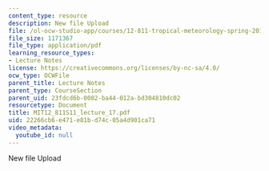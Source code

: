 ```yaml
---
content_type: resource
description: New file Upload
file: /ol-ocw-studio-app/courses/12-811-tropical-meteorology-spring-2011/22266cb6e471e81bd74c05a4d901ca71_MIT12_811S11_lecture_17.pdf
file_size: 1171367
file_type: application/pdf
learning_resource_types:
- Lecture Notes
license: https://creativecommons.org/licenses/by-nc-sa/4.0/
ocw_type: OCWFile
parent_title: Lecture Notes
parent_type: CourseSection
parent_uid: 23fdcd6b-0082-ba44-012a-bd304810dc02
resourcetype: Document
title: MIT12_811S11_lecture_17.pdf
uid: 22266cb6-e471-e81b-d74c-05a4d901ca71
video_metadata:
  youtube_id: null
---
```

New file Upload